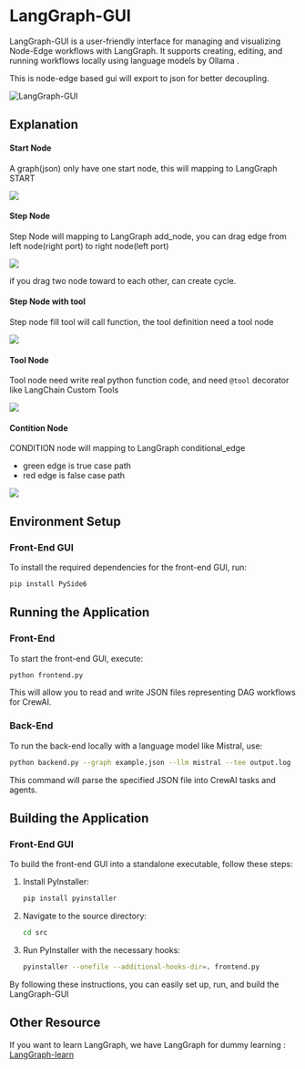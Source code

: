 # LangGraph-GUI

LangGraph-GUI is a user-friendly interface for managing and visualizing Node-Edge workflows with LangGraph. It supports creating, editing, and running workflows locally using language models by Ollama .

This is node-edge based gui will export to json for better decoupling.

![LangGraph-GUI](cover.webp)


## Explanation

#### Start Node
A graph(json) only have one start node, this will mapping to LangGraph START

![](start.webp)

#### Step Node
Step Node will mapping to LangGraph add_node, you can drag edge from left node(right port) to right node(left port)

![](step.webp)

if you drag two node toward to each other, can create cycle.

#### Step Node with tool
Step node fill tool will call function, the tool definition need a tool node

![](use_tool.webp)

#### Tool Node
Tool node need write real python function code, and need `@tool` decorator like LangChain Custom Tools

![](tool.webp)

#### Contition Node
CONDITION node will mapping to LangGraph conditional_edge

* green edge is true case path
* red edge is false case path

![](condition.webp)


## Environment Setup

### Front-End GUI

To install the required dependencies for the front-end GUI, run:
```bash
pip install PySide6
```

## Running the Application

### Front-End

To start the front-end GUI, execute:
```bash
python frontend.py
```
This will allow you to read and write JSON files representing DAG workflows for CrewAI.

### Back-End

To run the back-end locally with a language model like Mistral, use:
```bash
python backend.py --graph example.json --llm mistral --tee output.log
```
This command will parse the specified JSON file into CrewAI tasks and agents.

## Building the Application

### Front-End GUI

To build the front-end GUI into a standalone executable, follow these steps:

1. Install PyInstaller:
    ```bash
    pip install pyinstaller
    ```

2. Navigate to the source directory:
    ```bash
    cd src
    ```

3. Run PyInstaller with the necessary hooks:
    ```bash
    pyinstaller --onefile --additional-hooks-dir=. frontend.py
    ```

By following these instructions, you can easily set up, run, and build the LangGraph-GUI 

## Other Resource
If you want to learn LangGraph, we have LangGraph for dummy learning : [LangGraph-learn](https://github.com/LangGraph-GUI/LangGraph-learn)